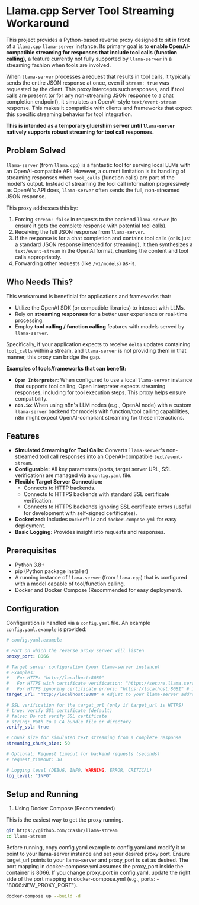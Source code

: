 # Llama.cpp Server Tool Streaming Workaround

This project provides a Python-based reverse proxy designed to sit in front of a `llama.cpp` `llama-server` instance. Its primary goal is to **enable OpenAI-compatible streaming for responses that include tool calls (function calling)**, a feature currently not fully supported by `llama-server` in a streaming fashion when tools are involved.

When `llama-server` processes a request that results in tool calls, it typically sends the entire JSON response at once, even if `stream: true` was requested by the client. This proxy intercepts such responses, and if tool calls are present (or for any non-streaming JSON response to a chat completion endpoint), it simulates an OpenAI-style `text/event-stream` response. This makes it compatible with clients and frameworks that expect this specific streaming behavior for tool integration.

**This is intended as a temporary glue/shim server until `llama-server` natively supports robust streaming for tool call responses.**

## Problem Solved

`llama-server` (from `llama.cpp`) is a fantastic tool for serving local LLMs with an OpenAI-compatible API. However, a current limitation is its handling of streaming responses when `tool_calls` (function calls) are part of the model's output. Instead of streaming the tool call information progressively as OpenAI's API does, `llama-server` often sends the full, non-streamed JSON response.

This proxy addresses this by:
1.  Forcing `stream: false` in requests to the backend `llama-server` (to ensure it gets the complete response with potential tool calls).
2.  Receiving the full JSON response from `llama-server`.
3.  If the response is for a chat completion and contains tool calls (or is just a standard JSON response intended for streaming), it then synthesizes a `text/event-stream` in the OpenAI format, chunking the content and tool calls appropriately.
4.  Forwarding other requests (like `/v1/models`) as-is.

## Who Needs This?

This workaround is beneficial for applications and frameworks that:
*   Utilize the OpenAI SDK (or compatible libraries) to interact with LLMs.
*   Rely on **streaming responses** for a better user experience or real-time processing.
*   Employ **tool calling / function calling** features with models served by `llama-server`.

Specifically, if your application expects to receive `delta` updates containing `tool_calls` within a stream, and `llama-server` is not providing them in that manner, this proxy can bridge the gap.

**Examples of tools/frameworks that can benefit:**

*   **`Open Interpreter`**: When configured to use a local `llama-server` instance that supports tool calling, Open Interpreter expects streaming responses, including for tool execution steps. This proxy helps ensure compatibility.
*   **`n8n.io`**: When using n8n's LLM nodes (e.g., OpenAI node) with a custom `llama-server` backend for models with function/tool calling capabilities, n8n might expect OpenAI-compliant streaming for these interactions.

## Features

*   **Simulated Streaming for Tool Calls:** Converts `llama-server`'s non-streamed tool call responses into an OpenAI-compatible `text/event-stream`.
*   **Configurable:** All key parameters (ports, target server URL, SSL verification) are managed via a `config.yaml` file.
*   **Flexible Target Server Connection:**
    *   Connects to HTTP backends.
    *   Connects to HTTPS backends with standard SSL certificate verification.
    *   Connects to HTTPS backends ignoring SSL certificate errors (useful for development with self-signed certificates).
*   **Dockerized:** Includes `Dockerfile` and `docker-compose.yml` for easy deployment.
*   **Basic Logging:** Provides insight into requests and responses.

## Prerequisites

*   Python 3.8+
*   pip (Python package installer)
*   A running instance of `llama-server` (from `llama.cpp`) that is configured with a model capable of tool/function calling.
*   Docker and Docker Compose (Recommended for easy deployment).

## Configuration

Configuration is handled via a `config.yaml` file. An example `config.yaml.example` is provided:

```yaml
# config.yaml.example

# Port on which the reverse proxy server will listen
proxy_port: 8066

# Target server configuration (your llama-server instance)
# Examples:
#   For HTTP: "http://localhost:8080"
#   For HTTPS with certificate verification: "https://secure.llama.server.com"
#   For HTTPS ignoring certificate errors: "https://localhost:8081" # if llama-server uses HTTPS with self-signed cert
target_url: "http://localhost:8080" # Adjust to your llama-server address

# SSL verification for the target_url (only if target_url is HTTPS)
# true: Verify SSL certificate (default)
# false: Do not verify SSL certificate
# string: Path to a CA bundle file or directory
verify_ssl: true

# Chunk size for simulated text streaming from a complete response
streaming_chunk_size: 50

# Optional: Request timeout for backend requests (seconds)
# request_timeout: 30

# Logging level (DEBUG, INFO, WARNING, ERROR, CRITICAL)
log_level: "INFO"
```

## Setup and Running
1. Using Docker Compose (Recommended)
                       
This is the easiest way to get the proxy running.

```bash
git https://github.com/crashr/llama-stream
cd llama-stream
```

Before running, copy config.yaml.example to config.yaml and modify it to point to your llama-server instance and set your desired proxy port.
Ensure target_url points to your llama-server and proxy_port is set as desired. The port mapping in docker-compose.yml assumes the proxy_port inside the container is 8066. If you change proxy_port in config.yaml, update the right side of the port mapping in docker-compose.yml (e.g., ports: - "8066:NEW_PROXY_PORT").

```bash
docker-compose up --build -d
```
